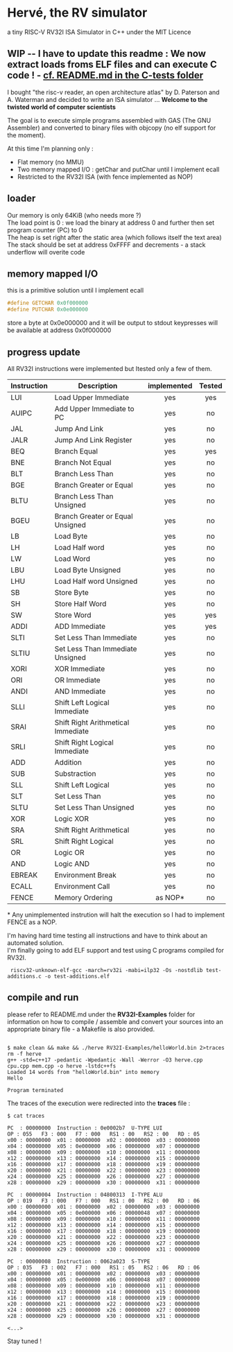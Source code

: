 

# Hervé, the RV simulator
a tiny RISC-V RV32I ISA Simulator in C++ under the MIT Licence

## WIP -- I have to update this readme : We now extract loads froms ELF files and can execute C code ! - [cf. README.md in the C-tests folder](C-tests/README.md)

I bought "the risc-v reader, an open architecture atlas" by D. Paterson and A. Waterman and decided to write an ISA simulator ... **Welcome to the twisted world of computer scientists**

The goal is to execute simple programs assembled with GAS (The GNU Assembler) and converted to binary files with objcopy (no elf support for the moment).

At this time I'm planning only :
- Flat memory (no MMU)
- Two memory mapped I/O : getChar and putChar until I implement ecall
- Restricted to the RV32I ISA (with fence implemented as NOP)

## loader

Our memory is only 64KiB  (who needs more ?)  
The load point is 0 : we load the binary at address 0 and further then set program counter (PC) to 0  
The heap is set right after the static area (which follows itself the text area)  
The stack should be set at address 0xFFFF and decrements - a stack underflow will overite code  

## memory mapped I/O

this is a primitive solution until I implement ecall

```C
#define GETCHAR 0x0f000000
#define PUTCHAR 0x0e000000
```
store a byte at 0x0e000000 and it will be output to stdout
keypresses will be available at address 0x0f000000

## progress update

All RV32I instructions were implemented but Itested only a few of them.


| Instruction | Description                         | implemented | Tested |
|-------------|-------------------------------------|:-----------:|:------:|
| LUI         | Load Upper Immediate                | yes         | yes    |
| AUIPC       | Add Upper Immediate to PC           | yes         | no     |
| JAL         | Jump And Link                       | yes         | no     |
| JALR        | Jump And Link Register              | yes         | no     |
| BEQ         | Branch Equal                        | yes         | yes    |
| BNE         | Branch Not Equal                    | yes         | no     |
| BLT         | Branch Less Than                    | yes         | no     |
| BGE         | Branch Greater or Equal             | yes         | no     |
| BLTU        | Branch Less Than Unsigned           | yes         | no     |
| BGEU        | Branch Greater or Equal Unsigned    | yes         | no     |
| LB          | Load Byte                           | yes         | no     |
| LH          | Load Half word                      | yes         | no     |
| LW          | Load Word                           | yes         | no     |
| LBU         | Load Byte Unsigned                  | yes         | no     |
| LHU         | Load Half word Unsigned             | yes         | no     |
| SB          | Store Byte                          | yes         | no     |
| SH          | Store Half Word                     | yes         | no     |
| SW          | Store Word                          | yes         | yes    |
| ADDI        | ADD Immediate                       | yes         | yes    |
| SLTI        | Set Less Than Immediate             | yes         | no     |
| SLTIU       | Set Less Than Immediate Unsigned    | yes         | no     |
| XORI        | XOR Immediate                       | yes         | no     |
| ORI         | OR Immediate                        | yes         | no     |
| ANDI        | AND Immediate                       | yes         | no     |
| SLLI        | Shift Left Logical Immediate        | yes         | no     |
| SRAI        | Shift Right Arithmetical Immediate  | yes         | no     |
| SRLI        | Shift Right Logical Immediate       | yes         | no     |
| ADD         | Addition                            | yes         | no     |
| SUB         | Substraction                        | yes         | no     |
| SLL         | Shift Left Logical                  | yes         | no     |
| SLT         | Set Less Than                       | yes         | no     |
| SLTU        | Set Less Than Unsigned              | yes         | no     |
| XOR         | Logic XOR                           | yes         | no     |
| SRA         | Shift Right Arithmetical            | yes         | no     |
| SRL         | Shift Right Logical                 | yes         | no     |
| OR          | Logic OR                            | yes         | no     |
| AND         | Logic AND                           | yes         | no     |
| EBREAK      | Environment Break                   | yes         | no     |
| ECALL       | Environment Call                    | yes         | no     |
| FENCE       | Memory Ordering                     | as NOP*     | no     |

\* Any unimplemented instrution will halt the execution so I had to implement FENCE as a NOP.  

I'm having hard time testing all instructions and have to think about an automated solution.  
I'm finally going to add ELF support and test using C programs compiled for RV32I.

```shell
 riscv32-unknown-elf-gcc -march=rv32i -mabi=ilp32 -Os -nostdlib test-additions.c -o test-additions.elf
```


## compile and run

please refer to README.md under the **RV32I-Examples** folder for information on how to compile / assemble and convert your sources into an appropriate binary file - a Makefile is also provided.



```shell

$ make clean && make && ./herve RV32I-Examples/helloWorld.bin 2>traces
rm -f herve
g++ -std=c++17 -pedantic -Wpedantic -Wall -Werror -O3 herve.cpp cpu.cpp mem.cpp -o herve -lstdc++fs
Loaded 14 words from "helloWorld.bin" into memory
Hello

Program terminated
```

The traces of the execution were redirected into the **traces** file :

```
$ cat traces

PC  : 00000000	Instruction : 0e0002b7	U-TYPE LUI
OP : 055   F3 : 000   F7 : 000   RS1 : 00   RS2 : 00   RD : 05
x00 : 00000000	x01 : 00000000	x02 : 00000000	x03 : 00000000
x04 : 00000000	x05 : 0e000000	x06 : 00000000	x07 : 00000000
x08 : 00000000	x09 : 00000000	x10 : 00000000	x11 : 00000000
x12 : 00000000	x13 : 00000000	x14 : 00000000	x15 : 00000000
x16 : 00000000	x17 : 00000000	x18 : 00000000	x19 : 00000000
x20 : 00000000	x21 : 00000000	x22 : 00000000	x23 : 00000000
x24 : 00000000	x25 : 00000000	x26 : 00000000	x27 : 00000000
x28 : 00000000	x29 : 00000000	x30 : 00000000	x31 : 00000000

PC  : 00000004	Instruction : 04800313	I-TYPE ALU
OP : 019   F3 : 000   F7 : 000   RS1 : 00   RS2 : 00   RD : 06
x00 : 00000000	x01 : 00000000	x02 : 00000000	x03 : 00000000
x04 : 00000000	x05 : 0e000000	x06 : 00000048	x07 : 00000000
x08 : 00000000	x09 : 00000000	x10 : 00000000	x11 : 00000000
x12 : 00000000	x13 : 00000000	x14 : 00000000	x15 : 00000000
x16 : 00000000	x17 : 00000000	x18 : 00000000	x19 : 00000000
x20 : 00000000	x21 : 00000000	x22 : 00000000	x23 : 00000000
x24 : 00000000	x25 : 00000000	x26 : 00000000	x27 : 00000000
x28 : 00000000	x29 : 00000000	x30 : 00000000	x31 : 00000000

PC  : 00000008	Instruction : 0062a023	S-TYPE
OP : 035   F3 : 002   F7 : 000   RS1 : 05   RS2 : 06   RD : 06
x00 : 00000000	x01 : 00000000	x02 : 00000000	x03 : 00000000
x04 : 00000000	x05 : 0e000000	x06 : 00000048	x07 : 00000000
x08 : 00000000	x09 : 00000000	x10 : 00000000	x11 : 00000000
x12 : 00000000	x13 : 00000000	x14 : 00000000	x15 : 00000000
x16 : 00000000	x17 : 00000000	x18 : 00000000	x19 : 00000000
x20 : 00000000	x21 : 00000000	x22 : 00000000	x23 : 00000000
x24 : 00000000	x25 : 00000000	x26 : 00000000	x27 : 00000000
x28 : 00000000	x29 : 00000000	x30 : 00000000	x31 : 00000000

<...>
```


Stay tuned !
